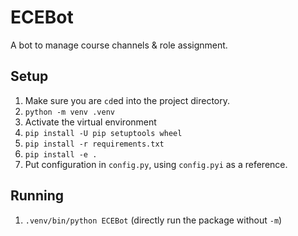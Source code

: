 # ECEBot
A bot to manage course channels & role assignment.

## Setup
1. Make sure you are `cd`ed into the project directory.
2. `python -m venv .venv`
3. Activate the virtual environment
4. `pip install -U pip setuptools wheel`
5. `pip install -r requirements.txt`
6. `pip install -e .`
7. Put configuration in `config.py`, using `config.pyi` as a reference.

## Running
1. `.venv/bin/python ECEBot` (directly run the package without `-m`)
